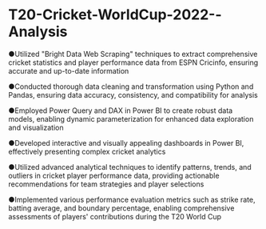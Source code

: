 # T20-Cricket-WorldCup-2022--Analysis

●Utilized "Bright Data Web Scraping" techniques to extract comprehensive cricket statistics and player performance data from ESPN Cricinfo, ensuring accurate and up-to-date information

●Conducted thorough data cleaning and transformation using Python and Pandas, ensuring data accuracy, consistency, and compatibility for analysis

●Employed Power Query and DAX in Power BI to create robust data models, enabling dynamic parameterization for enhanced data exploration and visualization

●Developed interactive and visually appealing dashboards in Power BI, effectively presenting complex cricket analytics 

●Utilized advanced analytical techniques to identify patterns, trends, and outliers in cricket player performance data, providing actionable recommendations for team strategies and player selections

●Implemented various performance evaluation metrics such as strike rate, batting average, and boundary percentage, enabling comprehensive assessments of players' contributions during the T20 World Cup

